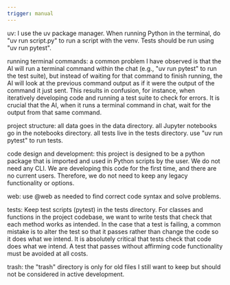 ```yaml
---
trigger: manual
---
```


uv:
I use the uv package manager. When running Python in the terminal, do "uv run script.py" to run a script with the venv.
Tests should be run using "uv run pytest".

running terminal commands:
a common problem I have observed is that the AI will run a terminal command within the chat (e.g., "uv run pytest" to run the test suite), but instead of waiting for that command to finish running, the AI will look at the previous command output as if it were the output of the command it just sent.
This results in confusion, for instance, when iteratively developing code and running a test suite to check for errors. 
It is crucial that the AI, when it runs a terminal command in chat, wait for the output from that same command.

project structure:
all data goes in the data directory. 
all Jupyter notebooks go in the notebooks directory. 
all tests live in the tests directory. use "uv run pytest" to run tests.

code design and development:
this project is designed to be a python package that is imported and used in Python scripts by the user.
We do not need any CLI.
We are developing this code for the first time, and there are no current users. Therefore, we do not need to keep any legacy functionality or options.

web:
use @web as needed to find correct code syntax and solve problems.

tests:
Keep test scripts (pytest) in the tests directory.
For classes and functions in the project codebase, we want to write tests that check that each method works as intended.
In the case that a test is failing, a common mistake is to alter the test so that it passes rather than change the code so it does what we intend. It is absolutely critical that tests check that code does what we intend. A test that passes without affirming code functionality must be avoided at all costs.

trash:
the "trash" directory is only for old files I still want to keep but should not be considered in active development.